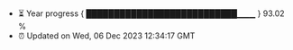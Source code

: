 - ⏳ Year progress { ███████████████████████████▁▁▁ } 93.02 %
- ⏰ Updated on Wed, 06 Dec 2023 12:34:17 GMT

